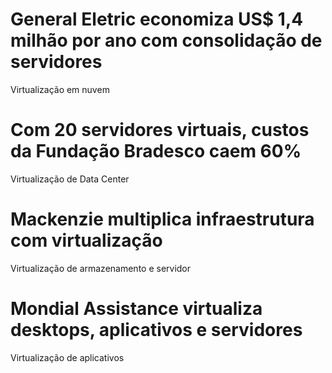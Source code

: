 # General Eletric economiza US$ 1,4 milhão por ano com consolidação de servidores
Virtualização em nuvem
# Com 20 servidores virtuais, custos da Fundação Bradesco caem 60%
Virtualização de Data Center
# Mackenzie multiplica infraestrutura com virtualização
Virtualização de armazenamento e servidor
# Mondial Assistance virtualiza desktops, aplicativos e servidores
Virtualização de aplicativos
